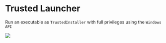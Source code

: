 # Trusted Launcher

Run an executable as `TrustedInstaller` with full privileges using the `Windows API`

![](https://i.imgur.com/8bOJCpB.png)

